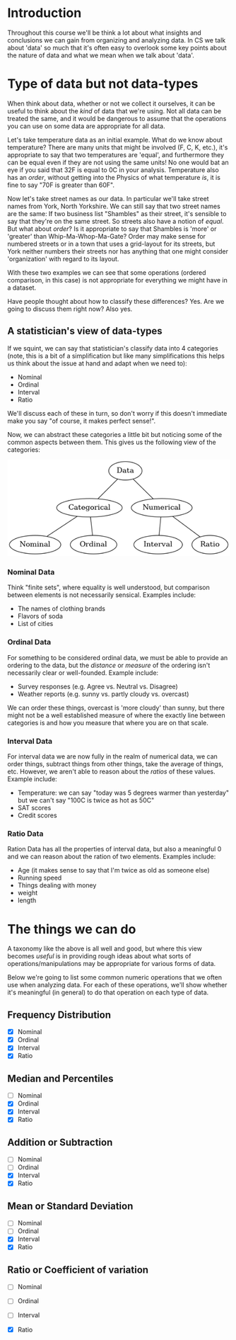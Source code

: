 # Introduction

Throughout this course we'll be think a lot about what insights and conclusions
we can gain from organizing and analyzing data. In CS we talk about 'data' so
much that it's often easy to overlook some key points about the nature of data
and what we mean when we talk about 'data'.

# Type of data but not data-types

When think about data, whether or not we collect it ourselves, it can be useful
to think about the *kind* of data that we're using. Not all data can be treated
the same, and it would be dangerous to assume that the operations you can use
on some data are appropriate for all data.

Let's take temperature data as an initial example. What do we know about
temperature? There are many units that might be involved (F, C, K, etc.), it's
appropriate to say that two temperatures are 'equal', and furthermore they can
be equal even if they are not using the same units! No one would bat an eye if
you said that 32F is equal to 0C in your analysis. Temperature also has an
*order*, without getting into the Physics of what temperature *is*, it is fine
to say "70F is greater than 60F".

Now let's take street names as our data. In particular we'll take street names
from York, North Yorkshire.  We can still say that two street names are the
same: If two business list "Shambles" as their street, it's sensible to say
that they're on the same street. So streets also have a notion of *equal*.  But
what about *order*? Is it appropriate to say that Shambles is 'more' or
'greater' than Whip-Ma-Whop-Ma-Gate? Order may make sense for numbered streets
or in a town that uses a grid-layout for its streets, but York neither numbers
their streets nor has anything that one might consider 'organization' with
regard to its layout.

With these two examples we can see that some operations (ordered comparison, in
this case) is not appropriate for everything we might have in a dataset.

Have people thought about how to classify these differences? Yes. Are we going
to discuss them right now? Also yes.

## A statistician's view of data-types

If we squint, we can say that statistician's classify data into 4 categories
(note, this is a bit of a simplification but like many simplifications this
helps us think about the issue at hand and adapt when we need to):

 * Nominal
 * Ordinal
 * Interval
 * Ratio

We'll discuss each of these in turn, so don't worry if this doesn't immediate
make you say "of course, it makes perfect sense!".

Now, we can abstract these categories a little bit but noticing some of the
common aspects between them. This gives us the following view of the
categories:

![view of data](data-types.png "How you can break down the categories of data")

### Nominal Data

Think "finite sets", where equality is well understood, but comparison between
elements is not necessarily sensical. Examples include:

 * The names of clothing brands
 * Flavors of soda
 * List of cities

### Ordinal Data

For something to be considered ordinal data, we must be able to provide an
ordering to the data, but the _distance_ or _measure_ of the ordering isn't
necessarily clear or well-founded. Example include:

 * Survey responses (e.g. Agree vs. Neutral vs. Disagree)
 * Weather reports (e.g. sunny vs. partly cloudy vs. overcast)

We can order these things, overcast is 'more cloudy' than sunny, but there
might not be a well established measure of where the exactly line between
categories is and how you measure that where you are on that scale.

### Interval Data

For interval data we are now fully in the realm of numerical data, we can order
things, subtract things from other things, take the average of things, etc.
However, we aren't able to reason about the _ratios_ of these values. Example include:

 * Temperature: we can say "today was 5 degrees warmer than yesterday" but we can't say "100C is twice as hot as 50C"
 * SAT scores
 * Credit scores

### Ratio Data

Ration Data has all the properties of interval data, but also a meaningful 0
and we can reason about the ration of two elements. Examples include:

 * Age (it makes sense to say that I'm twice as old as someone else)
 * Running speed
 * Things dealing with money
 * weight
 * length

# The things we can do

A taxonomy like the above is all well and good, but where this view becomes
_useful_ is in providing rough ideas about what sorts of
operations/manipulations may be appropriate for various forms of data.

Below we're going to list some common numeric operations that we often use when
analyzing data. For each of these operations, we'll show whether it's
meaningful (in general) to do that operation on each type of data.

## Frequency Distribution

  - [x] Nominal
  - [x] Ordinal
  - [x] Interval
  - [x] Ratio

## Median and Percentiles

  - [ ] Nominal
  - [x] Ordinal
  - [x] Interval
  - [x] Ratio

## Addition or Subtraction

  - [ ] Nominal
  - [ ] Ordinal
  - [x] Interval
  - [x] Ratio

## Mean or Standard Deviation

  - [ ] Nominal
  - [ ] Ordinal
  - [x] Interval
  - [x] Ratio

## Ratio or Coefficient of variation

  - [ ] Nominal
  - [ ] Ordinal
  - [ ] Interval
  - [x] Ratio

